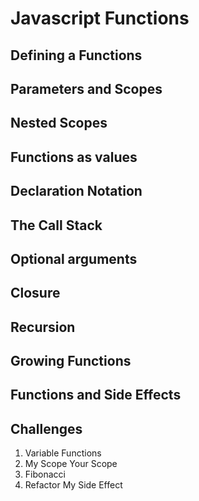 # Javascript Functions

## Defining a Functions

## Parameters and Scopes

## Nested Scopes

## Functions as values

## Declaration Notation

## The Call Stack

## Optional arguments

## Closure

## Recursion

## Growing Functions

## Functions and Side Effects

## Challenges

1. Variable Functions
2. My Scope Your Scope
3. Fibonacci
4. Refactor My Side Effect
